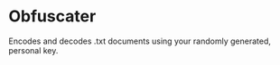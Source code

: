 Obfuscater
==========

Encodes and decodes .txt documents using your randomly generated, personal key.
